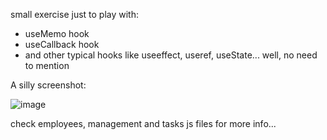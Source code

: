 small exercise just to play with:
- useMemo hook
- useCallback hook
- and other typical hooks like useeffect, useref, useState... well, no need to mention

A silly screenshot:

![image](https://github.com/sergimoli/usememo_silly_app/assets/95481090/4bc78168-ac59-4875-97c8-f35e141c1918)

check employees, management and tasks js files for more info...
